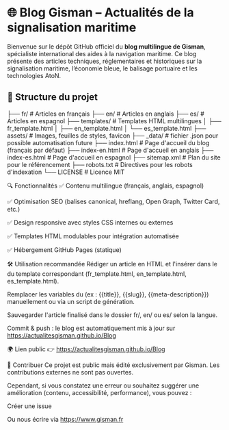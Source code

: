 # 🌐 Blog Gisman – Actualités de la signalisation maritime

Bienvenue sur le dépôt GitHub officiel du **blog multilingue de Gisman**, spécialiste international des aides à la navigation maritime. Ce blog présente des articles techniques, réglementaires et historiques sur la signalisation maritime, l’économie bleue, le balisage portuaire et les technologies AtoN.

## 📁 Structure du projet
├── fr/                     # Articles en français
├── en/                     # Articles en anglais
├── es/                     # Articles en espagnol
├── templates/              # Templates HTML multilingues
│   ├── fr_template.html
│   ├── en_template.html
│   └── es_template.html
├── assets/                 # Images, feuilles de styles, favicon
├── _data/                  # fichier .json pour possible automatisation future
├── index.html              # Page d'accueil du blog (français par défaut)
├── index-en.html           # Page d'accueil en anglais
├── index-es.html           # Page d'accueil en espagnol
├── sitemap.xml             # Plan du site pour le référencement
├── robots.txt              # Directives pour les robots d'indexation
└── LICENSE                 # Licence MIT

🔍 Fonctionnalités
✅ Contenu multilingue (français, anglais, espagnol)

✅ Optimisation SEO (balises canonical, hreflang, Open Graph, Twitter Card, etc.)

✅ Design responsive avec styles CSS internes ou externes

✅ Templates HTML modulables pour intégration automatisée

✅ Hébergement GitHub Pages (statique)

🛠️ Utilisation recommandée
Rédiger un article en HTML et l'insérer dans le <body> du template correspondant (fr_template.html, en_template.html, es_template.html).

Remplacer les variables du <head> (ex : {{title}}, {{slug}}, {{meta-description}}) manuellement ou via un script de génération.

Sauvegarder l'article finalisé dans le dossier fr/, en/ ou es/ selon la langue.

Commit & push : le blog est automatiquement mis à jour sur https://actualitesgisman.github.io/Blog

🌍 Lien public
👉 https://actualitesgisman.github.io/Blog

🤝 Contribuer
Ce projet est public mais édité exclusivement par Gisman. Les contributions externes ne sont pas ouvertes.

Cependant, si vous constatez une erreur ou souhaitez suggérer une amélioration (contenu, accessibilité, performance), vous pouvez :

Créer une issue

Ou nous écrire via https://www.gisman.fr
